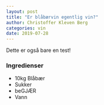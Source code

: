 ```yaml
---
layout: post
title: "Er blåbærvin egentlig vin?"
author: Christoffer Kleven Berg
categories: vin
date: 2019-07-28
---
```


Dette er også bare en test!

### Ingredienser

- 10kg Blåbær
- Sukker
- beGJÆR
- Vann
